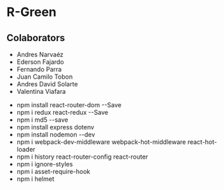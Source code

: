 # R-Green

## Colaborators

- Andres Narvaéz
- Ederson Fajardo
- Fernando Parra
- Juan Camilo Tobon
- Andres David Solarte
- Valentina Viafara

* npm install react-router-dom --Save
* npm i redux react-redux --Save
* npm i md5 --save
* npm install express dotenv
* npm install nodemon --dev
* npm i webpack-dev-middleware webpack-hot-middleware react-hot-loader
* npm i history react-router-config react-router
* npm i ignore-styles
* npm i asset-require-hook
* npm i helmet